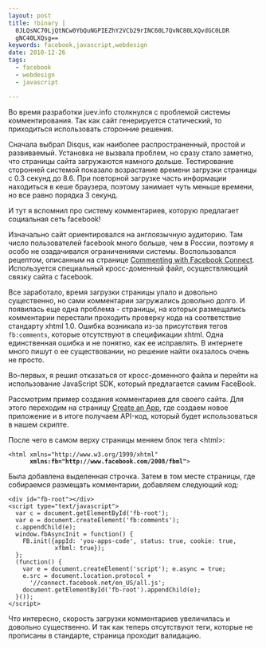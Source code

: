 ```yaml
--- 
layout: post
title: !binary |
  0JLQsNC70LjQtNCw0YbQuNGPIEZhY2VCb29rINC60L7QvNC80LXQvdGC0LDR
  gNC40LXQsg==
keywords: facebook,javascript,webdesign
date: 2010-12-26
tags:
  - facebook
  - webdesign
  - javascript

---
```

Во время разработки juev.info столкнулся с проблемой системы комментирования. Так как сайт генерируется статический, то приходиться использовать сторонние решения.

Сначала выбрал Disqus, как наиболее распространенный, простой и развиваемый. Установка не вызвала проблем, но сразу стало заметно, что страницы сайта загружаются намного дольше. Тестирование сторонней системой показало возрастание времени загрузки страницы с 0.3 секунд до 8.6. При повторной загрузке часть информации находиться в кеше браузера, поэтому занимает чуть меньше времени, но все равно порядка 3 секунд.

И тут я вспомнил про систему комментариев, которую предлагает социальная сеть facebook!

Изначально сайт ориентировался на англоязычную аудиторию. Там число пользователей facebook много больше, чем в России, поэтому я особо не озадачивался ограничениями системы. Воспользовался рецептом, описанным на странице <a href="http://developers.facebook.com/blog/post/198" rel="nofollow">Commenting with Facebook Connect</a>. Используется специальный кросс-доменный файл, осуществляющий связку сайта с facebook. 

Все заработало, время загрузки страницы упало и довольно существенно, но сами комментарии загружались довольно долго. И появилась еще одна проблема - страницы, на которых размещались комментарии перестали проходить проверку кода на соответствие стандарту xhtml 1.0. Ошибка возникала из-за присутствия тегов <code>fb:comments</code>, которые отсутствуют в спецификации xhtml. Одна единственная ошибка и не понятно, как ее исправлять. В интернете много пишут о ее существовании, но решение найти оказалось очень не просто. 

Во-первых, я решил отказаться от кросс-доменного файла и перейти на использование JavaScript SDK, который предлагается самим FaceBook. 

Рассмотрим пример создания комментариев для своего сайта. Для этого переходим на страницу <a href="http://developers.facebook.com/setup" rel="nofollow">Create an App</a>, где создаем новое приложение и в итоге получаем API-код, который будет использоваться в нашем скрипте. 

После чего в самом верху страницы меняем блок тега &lt;html&gt;:

<pre><code>&lt;html xmlns="http://www.w3.org/1999/xhtml"
      <strong>xmlns:fb="http://www.facebook.com/2008/fbml"</strong>&gt;</code></pre>

Была добавлена выделенная строчка. Затем в том месте страницы, где собираемся размещать комментарии, добавляем следующий код:

    <div id="fb-root"></div>
    <script type="text/javascript">
      var c = document.getElementById('fb-root'); 
      var e = document.createElement('fb:comments');
      c.appendChild(e);
      window.fbAsyncInit = function() {
        FB.init({appId: 'you-apps-code', status: true, cookie: true,
                 xfbml: true});
      };
      (function() {
        var e = document.createElement('script'); e.async = true;
        e.src = document.location.protocol +
          '//connect.facebook.net/en_US/all.js';
        document.getElementById('fb-root').appendChild(e);
      }());
    </script>

Что интересно, скорость загрузки комментариев увеличилась и довольно существенно. И так как теперь отсутствуют теги, которые не прописаны в стандарте, страница проходит валидацию.
